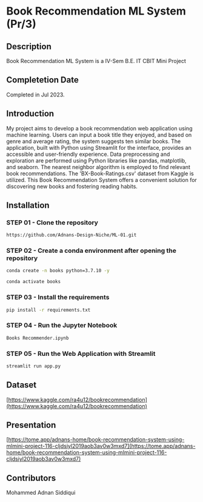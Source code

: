 # Book Recommendation ML System (Pr/3)

## Description

Book Recommendation ML System is a IV-Sem B.E. IT CBIT Mini Project

## Completetion Date

Completed in Jul 2023. 

## Introduction
My project aims to develop a book recommendation web application using machine learning. Users can input a book title they enjoyed, and based on genre and average rating, the system suggests ten similar books. The application, built with Python using Streamlit for the interface, provides an accessible and user-friendly experience. Data preprocessing and exploration are performed using Python libraries like pandas, matplotlib, and seaborn. The nearest neighbor algorithm is employed to find relevant book recommendations. The 'BX-Book-Ratings.csv' dataset from Kaggle is utilized. This Book Recommendation System offers a convenient solution for discovering new books and fostering reading habits.

## Installation

### STEP 01 - Clone the repository

```bash
https://github.com/Adnans-Design-Niche/ML-01.git
```

### STEP 02 - Create a conda environment after opening the repository

```bash
conda create -n books python=3.7.10 -y
```

```bash
conda activate books
```


### STEP 03 - Install the requirements

```bash
pip install -r requirements.txt
```

### STEP 04 - Run the Jupyter Notebook

```bash
Books Recommender.ipynb
```

### STEP 05 - Run the Web Application with Streamlit

```bash
streamlit run app.py
```

## Dataset

[https://www.kaggle.com/ra4u12/bookrecommendation](https://www.kaggle.com/ra4u12/bookrecommendation)

## Presentation

[https://tome.app/adnans-home/book-recommendation-system-using-mlmini-project-116-cljdsiyl2019aob3av0w3mxd7](https://tome.app/adnans-home/book-recommendation-system-using-mlmini-project-116-cljdsiyl2019aob3av0w3mxd7)

## Contributors

Mohammed Adnan Siddiqui